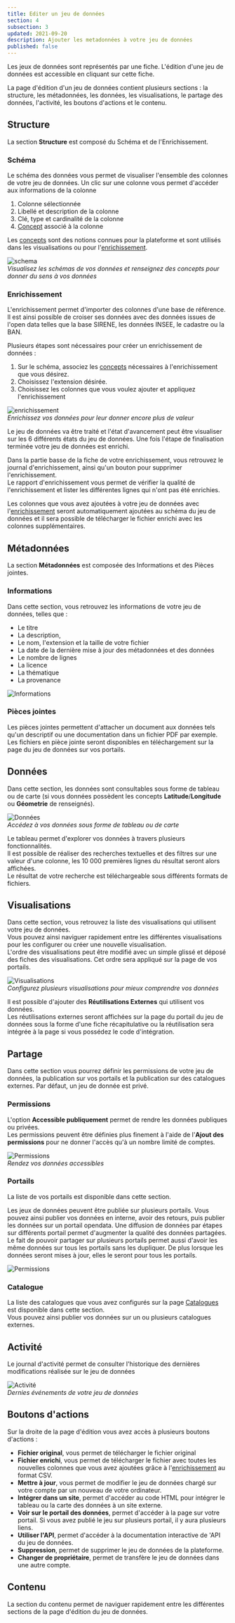 ```yaml
---
title: Editer un jeu de données
section: 4
subsection: 3
updated: 2021-09-20
description: Ajouter les metadonnées à votre jeu de données
published: false
---
```


Les jeux de données sont représentés par une fiche. L'édition d'une jeu de données est accessible en cliquant sur cette fiche.

La page d'édition d'un jeu de données contient plusieurs sections : la structure, les métadonnées, les données, les visualisations, le partage des données, l'activité, les boutons d'actions et le contenu.

## Structure
La section **Structure** est composé du Schéma et de l'Enrichissement.

### Schéma
Le schéma des données vous permet de visualiser l'ensemble des colonnes de votre jeu de données.
Un clic sur une colonne vous permet d'accéder aux informations de la colonne
1. Colonne sélectionnée
2. Libellé et description de la colonne
3. Clé, type et cardinalité de la colonne
4. [Concept](./user-guide-backoffice/concept) associé à la colonne

<p>
</p>

Les [concepts](./user-guide-backoffice/concept) sont des notions connues pour la plateforme et sont utilisés dans les visualisations ou pour l'[enrichissement](./user-guide-backoffice/enrichment).  

![schema](./images/user-guide-backoffice/dataset-schema-edit.jpg)  
*Visualisez les schémas de vos données et renseignez des concepts pour donner du sens à vos données*

### Enrichissement

L'enrichissement permet d'importer des colonnes d'une base de référence. Il est ainsi possible de croiser ses données avec des données issues de l'open data telles que la base SIRENE, les données INSEE, le cadastre ou la BAN.

Plusieurs étapes sont nécessaires pour créer un enrichissement de données :

1. Sur le schéma, associez les [concepts](./user-guide-backoffice/concept) nécessaires à l'enrichissement que vous désirez.
2. Choisissez l'extension désirée.
3. Choisissez les colonnes que vous voulez ajouter et appliquez l'enrichissement

![enrichissement](./images/user-guide-backoffice/dataset-enrichement.jpg)  
*Enrichissez vos données pour leur donner encore plus de valeur*

Le jeu de données va être traité et l'état d'avancement peut être visualiser sur les 6 différents états du jeu de données. Une fois l'étape de finalisation terminée votre jeu de données est enrichi.

Dans la partie basse de la fiche de votre enrichissement, vous retrouvez le journal d'enrichissement, ainsi qu'un bouton pour supprimer l'enrichissement.  
Le rapport d'enrichissement vous permet de vérifier la qualité de l'enrichissement et lister les différentes lignes qui n'ont pas été enrichies.

Les colonnes que vous avez ajoutées à votre jeu de données avec l'[enrichissement](./user-guide-backoffice/enrichment) seront automatiquement ajoutées au schéma du jeu de données et il sera possible de télécharger le fichier enrichi avec les colonnes supplémentaires.

## Métadonnées
La section **Métadonnées** est composée des Informations et des Pièces jointes.

### Informations
Dans cette section, vous retrouvez les informations de votre jeu de données, telles que :
* Le titre
* La description,
* Le nom, l'extension et la taille de votre fichier
* La date de la dernière mise à jour des métadonnées et des données
* Le nombre de lignes
* La licence
* La thématique
* La provenance

![Informations](./images/user-guide-backoffice/dataset-informations.jpg)

### Pièces jointes

Les pièces jointes permettent d'attacher un document aux données tels qu'un descriptif ou une documentation dans un fichier PDF par exemple.  
Les fichiers en pièce jointe seront disponibles en téléchargement sur la page du jeu de données sur vos portails.

## Données

Dans cette section, les données sont consultables sous forme de tableau ou de carte (si vous données possèdent les concepts **Latitude**/**Longitude** ou **Géometrie** de renseignés).

![Données](./images/user-guide-backoffice/dataset-donnees.jpg)  
*Accédez à vos données sous forme de tableau ou de carte*

Le tableau permet d'explorer vos données à travers plusieurs fonctionnalités.  
Il est possible de réaliser des recherches textuelles et des filtres sur une valeur d'une colonne, les 10 000 premières lignes du résultat seront alors affichées.  
Le résultat de votre recherche est téléchargeable sous différents formats de fichiers.

## Visualisations
Dans cette section, vous retrouvez la liste des visualisations qui utilisent votre jeu de données.  
Vous pouvez ainsi naviguer rapidement entre les différentes visualisations pour les configurer ou créer une nouvelle visualisation.  
L'ordre des visualisations peut être modifié avec un simple glissé et déposé des fiches des visualisations. Cet ordre sera appliqué sur la page de vos portails.

![Visualisations](./images/user-guide-backoffice/dataset-visualisations-edit.jpg)  
*Configurez plusieurs visualisations pour mieux comprendre vos données*

Il est possible d'ajouter des **Réutilisations Externes** qui utilisent vos données.  
Les réutilisations externes seront affichées sur la page du portail du jeu de données sous la forme d'une fiche récapitulative ou la réutilisation sera intégrée à la page si vous possédez le code d'intégration.

## Partage

Dans cette section vous pourrez définir les permissions de votre jeu de données, la publication sur vos portails et la publication sur des catalogues externes. Par défaut, un jeu de donnée est privé.


### Permissions
L'option **Accessible publiquement** permet de rendre les données publiques ou privées.  
Les permissions peuvent être définies plus finement à l'aide de l'**Ajout des permissions** pour ne donner l'accès qu'à un nombre limité de comptes.

![Permissions](./images/user-guide-backoffice/dataset-permissions.jpg)  
*Rendez vos données accessibles*

### Portails

La liste de vos portails est disponible dans cette section.

Les jeux de données peuvent être publiée sur plusieurs portails. Vous pouvez ainsi publier vos données en interne, avoir des retours, puis publier les données sur un portail opendata. Une diffusion de données par étapes sur différents portail permet d'augmenter la qualité des données partagées.  
Le fait de pouvoir partager sur plusieurs portails permet aussi d'avoir les même données sur tous les portails sans les dupliquer. De plus lorsque les données seront mises à jour, elles le seront pour tous les portails.

![Permissions](./images/user-guide-backoffice/dataset-partage.jpg)

### Catalogue

La liste des catalogues que vous avez configurés sur la page [Catalogues](./user-guide-backoffice/catalogues) est disponible dans cette section.  
Vous pouvez ainsi publier vos données sur un ou plusieurs catalogues externes.

## Activité

Le journal d'activité permet de consulter l'historique des dernières modifications réalisée sur le jeu de données

![Activité](./images/user-guide-backoffice/dataset-activity.jpg)  
*Dernies événements de votre jeu de données*

## Boutons d'actions
Sur la droite de la page d'édition vous avez accès à plusieurs boutons d'actions :

* **Fichier original**, vous permet de télécharger le fichier original
* **Fichier enrichi**, vous permet de télécharger le fichier avec toutes les nouvelles colonnes que vous avez ajoutées grâce à l'[enrichissement](./user-guide-backoffice/enrichment) au format CSV.
* **Mettre à jour**, vous permet de modifier le jeu de données chargé sur votre compte par un nouveau de votre ordinateur.
* **Intégrer dans un site**, permet d'accéder au code HTML pour intégrer le tableau ou la carte des données à un site externe.
* **Voir sur le portail des données**, permet d'accéder à la page sur votre portail. Si vous avez publié le jeu sur plusieurs portail, il y aura plusieurs liens.
* **Utiliser l'API**, permet d'accéder à la documentation interactive de 'API du jeu de données.
* **Suppression**, permet de supprimer le jeu de données de la plateforme.
* **Changer de propriétaire**, permet de transfère le jeu de données dans une autre compte.

## Contenu
La section du contenu permet de naviguer rapidement entre les différentes sections de la page d'édition du jeu de données.
